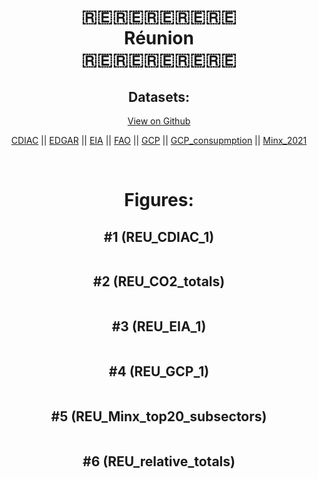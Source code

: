 
<center>
<h1 align="center">
🇷🇪🇷🇪🇷🇪🇷🇪🇷🇪
<br>
Réunion
<br>
🇷🇪🇷🇪🇷🇪🇷🇪🇷🇪
</h1>
<h2>Datasets:</h2>
<p><a href="https://github.com/dquintani/GreenhouseData/tree/master/country_data/REU_Réunion/data">View on Github</a>
<br></p><p><a href="data/REU_CDIAC.csv">CDIAC</a> || <a href="data/REU_EDGAR.csv">EDGAR</a> || <a href="data/REU_EIA.csv">EIA</a> || <a href="data/REU_FAO.csv">FAO</a> || <a href="data/REU_GCP.csv">GCP</a> || <a href="data/REU_GCP_consupmption.csv">GCP_consupmption</a> || <a href="data/REU_Minx_2021.csv">Minx_2021</a></p><p><br></p>
<h1>Figures:</h1><h2>#1 (REU_CDIAC_1)</h2>
<p><img alt="" src="figures/REU_CDIAC_1.png" /></p><h2>#2 (REU_CO2_totals)</h2>
<p><img alt="" src="figures/REU_CO2_totals.png" /></p><h2>#3 (REU_EIA_1)</h2>
<p><img alt="" src="figures/REU_EIA_1.png" /></p><h2>#4 (REU_GCP_1)</h2>
<p><img alt="" src="figures/REU_GCP_1.png" /></p><h2>#5 (REU_Minx_top20_subsectors)</h2>
<p><img alt="" src="figures/REU_Minx_top20_subsectors.png" /></p><h2>#6 (REU_relative_totals)</h2>
<p><img alt="" src="figures/REU_relative_totals.png" /></p>